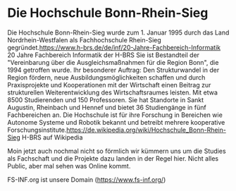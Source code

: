 # Die Hochschule Bonn-Rhein-Sieg 
Die Hochschule Bonn-Rhein-Sieg wurde zum 1. Januar 1995 durch das Land Nordrhein-Westfalen als Fachhochschule Rhein-Sieg gegründet.<ref>https://www.h-brs.de/de/inf/20-Jahre-Fachbereich-Informatik 20 Jahre Fachbereich Informatik der H-BRS</ref> Sie ist Bestandteil der "Vereinbarung über die Ausgleichsmaßnahmen für die Region Bonn", die 1994 getroffen wurde. Ihr besonderer Auftrag: Den Strukturwandel in der Region fördern, neue Ausbildungsmöglichkeiten schaffen und durch Praxisprojekte und Kooperationen mit der Wirtschaft einen Beitrag zur strukturellen Weiterentwicklung des Wirtschaftsraumes leisten. Mit etwa 8500 Studierenden und 150 Professoren. Sie hat Standorte in Sankt Augustin, Rheinbach und Hennef und bietet 36 Studiengänge in fünf Fachbereichen an. Die Hochschule ist für ihre Forschung in Bereichen wie Autonome Systeme und Robotik bekannt und betreibt mehrere kooperative Forschungsinstitute.<ref>https://de.wikipedia.org/wiki/Hochschule_Bonn-Rhein-Sieg H-BRS auf Wikipedia</ref>

Moin jetzt auch nochmal nicht so förmlich wir kümmern uns um die Studies als Fachschaft und die Projekte dazu landen in der Regel hier. Nicht alles Public, aber mal sehen was Online kommt.

FS-INF.org ist unsere Domain (https://www.fs-inf.org/)
